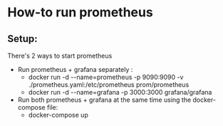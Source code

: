 # How-to run prometheus

Setup:
-
There's 2 ways to start prometheus
- Run prometheus + grafana separately : 
  + docker run -d --name=prometheus -p 9090:9090 -v ./prometheus.yaml:/etc/prometheus prom/prometheus
  + docker run -d --name=grafana -p 3000:3000 grafana/grafana
- Run both prometheus + grafana at the same time using the docker-compose file: 
  + docker-compose up

